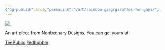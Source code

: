 ```yaml
---
{"dg-publish":true,"permalink":"/art/rainbow-gang/giraffes-for-gays/","title":"Giraffes For Gays","tags":["Art","Rainbow Gang"]}
---
```



![](https://baserow-media.ams3.digitaloceanspaces.com/user_files/sh33BO1N2cyKZWN0end5AK24QBh35xlG_dfed132452b67ef24bbbdd542f0c0ef75f3ad51ef59fbbaf33fed9e001587757.png)

An art piece from Nonbeenary Designs. You can get yours at:

[TeePublic]()
[Redbubble]()
